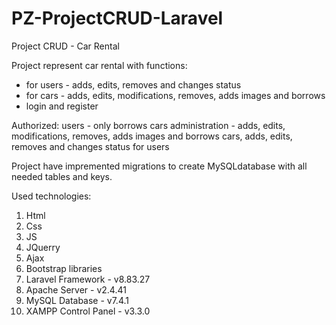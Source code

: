 # PZ-ProjectCRUD-Laravel
Project CRUD - Car Rental

Project represent car rental with functions:
- for users - adds, edits, removes and changes status
- for cars - adds, edits, modifications, removes, adds images and borrows
- login and register

Authorized:
users - only borrows cars
administration - adds, edits, modifications, removes, adds images and borrows cars, adds, edits, removes and changes status for users

Project have impremented migrations to create MySQLdatabase with all needed tables and keys.

Used technologies:
1. Html
2. Css
3. JS
4. JQuerry
5. Ajax
6. Bootstrap libraries
7. Laravel Framework - v8.83.27
8. Apache Server - v2.4.41
9. MySQL Database - v7.4.1
10. XAMPP Control Panel - v3.3.0
